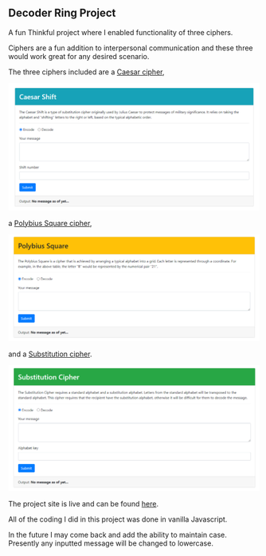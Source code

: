 ## Decoder Ring Project

A fun Thinkful project where I enabled functionality of three ciphers. 

Ciphers are a fun addition to interpersonal communication and these three would work great for any desired scenario.

The three ciphers included are a [Caesar cipher](https://en.wikipedia.org/wiki/Caesar_cipher),

  ![Caesar screenshot](screenshots/Caesar%20Shift%20screenshot.png)

a [Polybius Square cipher](https://en.wikipedia.org/wiki/Polybius_square),

  ![Polybius screenshot](screenshots/Polybius%20Square%20screenshot.png)

and a [Substitution cipher](https://en.wikipedia.org/wiki/Substitution_cipher).

  ![Substitution screenshot](screenshots/Substitution%20screenshot.png)

The project site is live and can be found [here](https://developerkaleb.github.io/Decoder_Ring_Project/).

All of the coding I did in this project was done in vanilla Javascript.

In the future I may come back and add the ability to maintain case. Presently any inputted message will be changed to lowercase.
